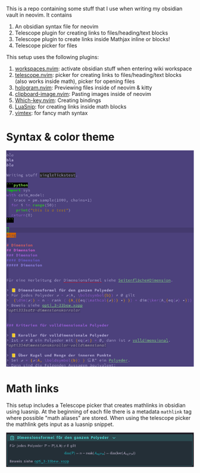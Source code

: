 This is a repo containing some stuff that I use when writing my obsidian vault in neovim.
It contains
1. An obsidian syntax file for neovim
2. Telescope plugin for creating links to files/heading/text blocks
3. Telescope plugin to create links inside Mathjax inline or blocks!
4. Telescope picker for files


This setup uses the following plugins:
1. [workspaces.nvim](https://github.com/natecraddock/workspaces.nvim): activate obsidian stuff when entering wiki workspace
2. [telescope.nvim](https://github.com/nvim-telescope/telescope.nvim): picker for creating links to files/heading/text blocks (also works inside math), picker for opening files
3. [hologram.nvim](https://github.com/edluffy/hologram.nvim): Previewing files inside of neovim & kitty
4. [clipboard-image.nvim](https://github.com/ekickx/clipboard-image.nvim): Pasting images inside of neovim
5. [Which-key.nvim](https://github.com/folke/which-key.nvim): Creating bindings
6. [LuaSnip](https://github.com/L3MON4D3/LuaSnip): for creating links inside math blocks
7. [vimtex](https://github.com/lervag/vimtex): for fancy math syntax

# Syntax & color theme

![](images/syntax_1.png)

# Math links

This setup includes a Telescope picker that creates mathlinks in obsidian using luasnip.
At the beginning of each file there is a metadata `mathlink` tag where possible "math aliases" are stored.
When using the telescope picker the mathlink gets input as a luasnip snippet.

![](images/mathlink_1.png)
